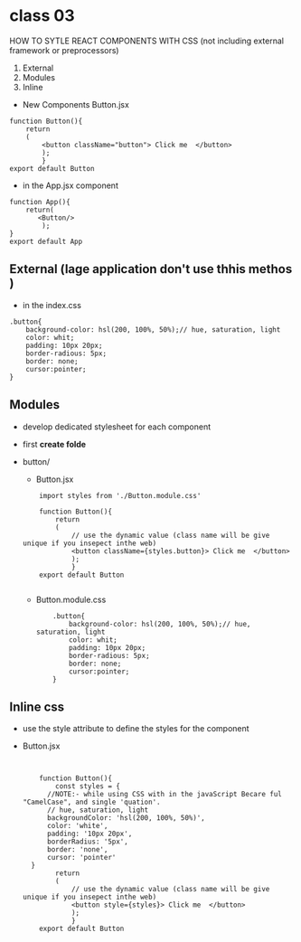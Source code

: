 # class 03

HOW TO SYTLE REACT COMPONENTS WITH CSS
(not including external framework or preprocessors)

1. External
2. Modules
3. Inline

- New Components Button.jsx

```
function Button(){
    return
    (
        <button className="button"> Click me  </button>
        );
        }
export default Button

```

- in the App.jsx component

```
function App(){
    return(
       <Button/>
        );
}
export default App

```

## External (lage application don't use thhis methos )

- in the index.css

```
.button{
    background-color: hsl(200, 100%, 50%);// hue, saturation, light
    color: whit;
    padding: 10px 20px;
    border-radious: 5px;
    border: none;
    cursor:pointer;
}

```

## Modules

- develop dedicated stylesheet for each component
- first **create folde**
- button/

  - Button.jsx

  ```
      import styles from './Button.module.css'

      function Button(){
          return
          (
              // use the dynamic value (class name will be give unique if you insepect inthe web)
              <button className={styles.button}> Click me  </button>
              );
              }
      export default Button


  ```

  - Button.module.css

    ```
        .button{
            background-color: hsl(200, 100%, 50%);// hue, saturation, light
            color: whit;
            padding: 10px 20px;
            border-radious: 5px;
            border: none;
            cursor:pointer;
        }

    ```

## Inline css

- use the style attribute to define the styles for the component
- Button.jsx

  ```


      function Button(){
          const styles = {
        //NOTE:- while using CSS with in the javaScript Becare ful "CamelCase", and single 'quation'.
        // hue, saturation, light
        backgroundColor: 'hsl(200, 100%, 50%)',
        color: 'white',
        padding: '10px 20px',
        borderRadius: '5px',
        border: 'none',
        cursor: 'pointer'
    }
          return
          (
              // use the dynamic value (class name will be give unique if you insepect inthe web)
              <button style={styles}> Click me  </button>
              );
              }
      export default Button


  ```
